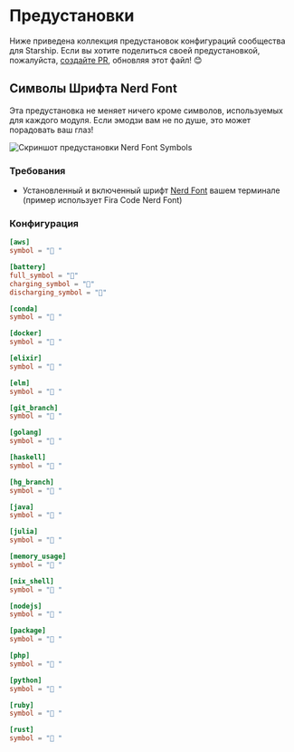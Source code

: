 # Предустановки

Ниже приведена коллекция предустановок конфигураций сообщества для Starship. Если вы хотите поделиться своей предустановкой, пожалуйста, [создайте PR](https://github.com/starship/starship/edit/master/docs/presets/README.md), обновляя этот файл! 😊

## Символы Шрифта Nerd Font

Эта предустановка не меняет ничего кроме символов, используемых для каждого модуля. Если эмодзи вам не по душе, это может порадовать ваш глаз!

![Скриншот предустановки Nerd Font Symbols](/presets/nerd-font-symbols.png)

### Требования

- Установленный и включенный шрифт [Nerd Font](https://www.nerdfonts.com/) вашем терминале (пример использует Fira Code Nerd Font)

### Конфигурация

```toml
[aws]
symbol = " "

[battery]
full_symbol = ""
charging_symbol = ""
discharging_symbol = ""

[conda]
symbol = " "

[docker]
symbol = " "

[elixir]
symbol = " "

[elm]
symbol = " "

[git_branch]
symbol = " "

[golang]
symbol = " "

[haskell]
symbol = " "

[hg_branch]
symbol = " "

[java]
symbol = " "

[julia]
symbol = " "

[memory_usage]
symbol = " "

[nix_shell]
symbol = " "

[nodejs]
symbol = " "

[package]
symbol = " "

[php]
symbol = " "

[python]
symbol = " "

[ruby]
symbol = " "

[rust]
symbol = " "
```
